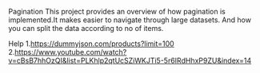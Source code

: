 Pagination
This project provides an overview of how pagination is implemented.It makes easier to navigate through large datasets.
And how you can split the data according to no of items.

Help
1.https://dummyjson.com/products?limit=100
2.https://www.youtube.com/watch?v=cBsB7hhOzQI&list=PLKhlp2qtUcSZiWKJTi5-5r6IRdHhxP9ZU&index=14



 
